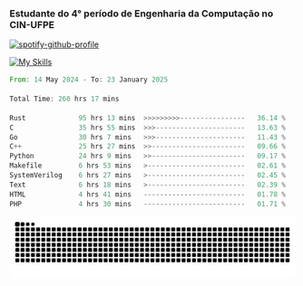 
### Estudante do 4° período de Engenharia da Computação no CIN-UFPE

[![spotify-github-profile](https://spotify-github-profile.kittinanx.com/api/view?uid=21nggge2ld354asa4l3xoze2q&cover_image=true&theme=novatorem&show_offline=false&background_color=000000&interchange=true&bar_color=53b14f&bar_color_cover=true)](https://github.com/kittinan/spotify-github-profile)


[![My Skills](https://skillicons.dev/icons?i=c,cpp,rust,py,java,neovim&theme=dark)](https://skillicons.dev)

<!--START_SECTION:waka-->

```rust
From: 14 May 2024 - To: 23 January 2025

Total Time: 260 hrs 17 mins

Rust             95 hrs 13 mins  >>>>>>>>>----------------   36.14 %
C                35 hrs 55 mins  >>>----------------------   13.63 %
Go               30 hrs 7 mins   >>>----------------------   11.43 %
C++              25 hrs 27 mins  >>-----------------------   09.66 %
Python           24 hrs 9 mins   >>-----------------------   09.17 %
Makefile         6 hrs 53 mins   >------------------------   02.61 %
SystemVerilog    6 hrs 27 mins   >------------------------   02.45 %
Text             6 hrs 18 mins   >------------------------   02.39 %
HTML             4 hrs 41 mins   -------------------------   01.78 %
PHP              4 hrs 30 mins   -------------------------   01.71 %
```

<!--END_SECTION:waka-->

<picture>
  <source media="(prefers-color-scheme: dark)" srcset="https://github.com/Zed201/Zed201/blob/output/github-contribution-grid-snake-dark.svg" />
  <img alt="github-snake" src="https://github.com/Zed201/Zed201/blob/output/github-contribution-grid-snake-dark.svg" />
</picture>
